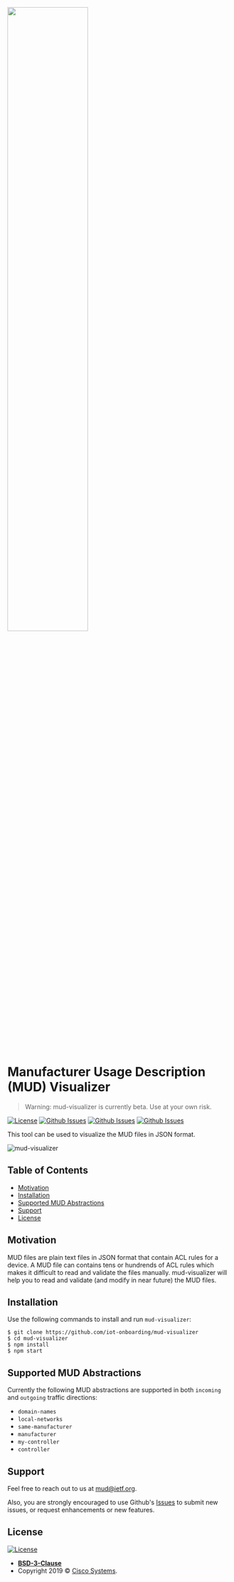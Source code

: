 <a href="https://github.com/iot-onboarding/mud-visualizer/blob/master/README.md"><img src="https://github.com/iot-onboarding/mud-visualizer/blob/master/img/other_icons/github_logo.png?sanitize=true" width="60%"></a>

# Manufacturer Usage Description (MUD) Visualizer
> Warning: mud-visualizer is currently beta. Use at your own risk.

[![License](https://img.shields.io/badge/License-BSD%203--Clause-blue.svg)](https://opensource.org/licenses/BSD-3-Clause) 
[![Github Issues](http://img.shields.io/github/issues/iot-onboarding/mud-visualizer/bug.svg)](https://github.com/iot-onboarding/mud-visualizer/issues)
[![Github Issues](http://img.shields.io/github/issues/iot-onboarding/mud-visualizer/enhancement.svg)](https://github.com/iot-onboarding/mud-visualizer/issues)
[![Github Issues](http://img.shields.io/github/issues-pr/iot-onboarding/mud-visualizer.svg)](https://github.com/iot-onboarding/mud-visualizer/pulls)


This tool can be used to visualize the MUD files in JSON format.

![mud-visualizer](img/recordit/recordit.gif)

## Table of Contents 

- [Motivation](#Motivation)
- [Installation](#installation)
- [Supported MUD Abstractions](#features)
- [Support](#support)
- [License](#license)

## Motivation

MUD files are plain text files in JSON format that contain ACL rules for a device. A MUD file can contains tens or hundrends of ACL rules which makes it difficult to read and validate the files manually. mud-visualizer will help you to read and validate (and modify in near future) the MUD files.  

## Installation

Use the following commands to install and run `mud-visualizer`: 

```shell
$ git clone https://github.com/iot-onboarding/mud-visualizer
$ cd mud-visualizer
$ npm install
$ npm start
```

## Supported MUD Abstractions

Currently the following MUD abstractions are supported in both `incoming` and `outgoing` traffic directions: 

- `domain-names`
- `local-networks`
- `same-manufacturer`
- `manufacturer`
- `my-controller`
- `controller`

## Support

Feel free to reach out to us at <mud@ietf.org>.

Also, you are strongly encouraged to use Github's <a href="https://github.com/iot-onboarding/mud-visualizer/issues" target="_blank">Issues</a> to submit new issues, or request enhancements or new features.

## License

[![License](https://img.shields.io/badge/License-BSD%203--Clause-blue.svg)](https://opensource.org/licenses/BSD-3-Clause) 

- **[BSD-3-Clause](https://opensource.org/licenses/BSD-3-Clause)**
- Copyright 2019 © <a href="https://www.cisco.com/" target="_blank">Cisco Systems</a>.
